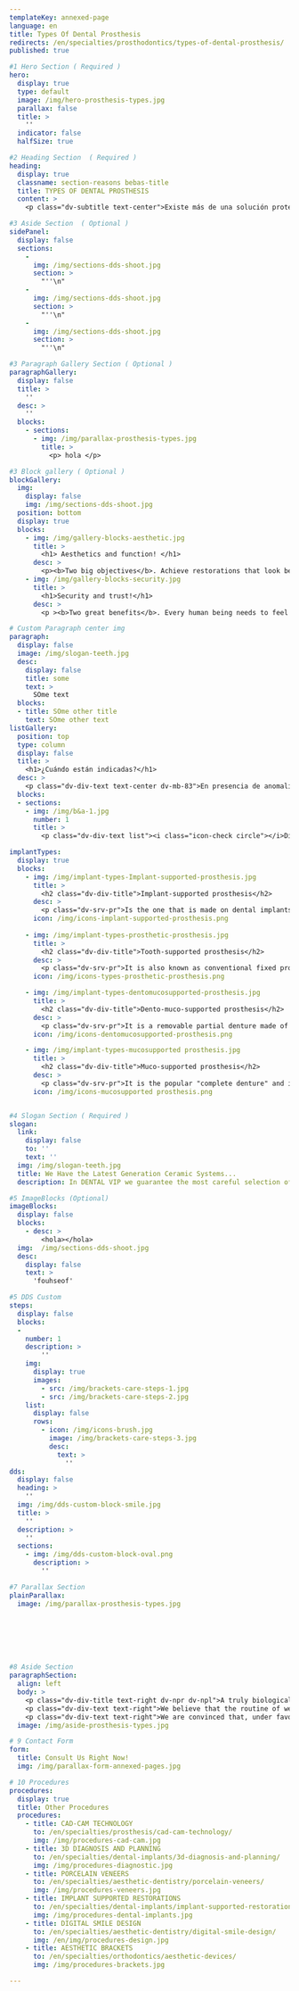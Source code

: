 ```yaml
---
templateKey: annexed-page
language: en
title: Types Of Dental Prosthesis
redirects: /en/specialties/prosthodontics/types-of-dental-prosthesis/
published: true

#1 Hero Section ( Required )
hero:
  display: true
  type: default
  image: /img/hero-prosthesis-types.jpg
  parallax: false
  title: >
    ''
  indicator: false
  halfSize: true

#2 Heading Section  ( Required )
heading:
  display: true
  classname: section-reasons bebas-title
  title: TYPES OF DENTAL PROSTHESIS
  content: >
    <p class="dv-subtitle text-center">Existe más de una solución protésica para un mismo caso clínico, cada una con ventajas y desventajas. Será nuestra labor en consulta exponerlas con detalle y orientarle durante el proceso de selección.</p>

#3 Aside Section  ( Optional )
sidePanel: 
  display: false
  sections: 
    - 
      img: /img/sections-dds-shoot.jpg
      section: > 
        "''\n"
    - 
      img: /img/sections-dds-shoot.jpg
      section: > 
        "''\n"
    - 
      img: /img/sections-dds-shoot.jpg
      section: >
        "''\n"

#3 Paragraph Gallery Section ( Optional )
paragraphGallery:
  display: false
  title: >
    ''
  desc: >
    ''
  blocks:
    - sections:
      - img: /img/parallax-prosthesis-types.jpg
        title: >
          <p> hola </p>

#3 Block gallery ( Optional )
blockGallery:
  img: 
    display: false
    img: /img/sections-dds-shoot.jpg
  position: bottom
  display: true
  blocks:
    - img: /img/gallery-blocks-aesthetic.jpg
      title: >
        <h1> Aesthetics and function! </h1>
      desc: >
        <p><b>Two big objectives</b>. Achieve restorations that look beautiful, radiant and natural, that harmonize with your face, lips and gums, that highlight your smile, that are comfortable to talk, eat and chew and that remain untouched over time.</p>
    - img: /img/gallery-blocks-security.jpg
      title: >
        <h1>Security and trust!</h1>
      desc: >
        <p ><b>Two great benefits</b>. Every human being needs to feel good and self-confident. A healthy and attractive teeth will allow you to smile without any complex, increase your self-esteem and will make you enjoy a full life, without limits and full of satisfactions.</p>

# Custom Paragraph center img
paragraph:
  display: false
  image: /img/slogan-teeth.jpg
  desc:
    display: false
    title: some
    text: >
      SOme text
  blocks:
  - title: SOme other title
    text: SOme other text
listGallery:
  position: top
  type: column
  display: false
  title: >
    <h1>¿Cuándo están indicadas?</h1>
  desc: >
    <p class="dv-div-text text-center dv-mb-83">En presencia de anomalías estéticas que comprometan la apariencia de la persona.  A continuación presentamos diversas <br> condiciones clínicas susceptibles a este tipo de restauración dental:</p>
  blocks:
  - sections:
    - img: /img/b&a-1.jpg
      number: 1
      title: >
        <p class="dv-div-text list"><i class="icon-check circle"></i>Diastemas o separaciones interdentales</p>

implantTypes:
  display: true
  blocks:
    - img: /img/implant-types-Implant-supported-prosthesis.jpg
      title: >
        <h2 class="dv-div-title">Implant-supported prosthesis</h2>
      desc: >
        <p class="dv-srv-pr">Is the one that is made on dental implants and it is, in the vast majority of cases, the ideal type of prosthesis. Implants allow us to elaborate fixed and individualized restorations without having to carve, wear and compromise other healthy teeth. In addition, it is the only fixed alternative in cases of edentulous gaps without posterior pillars, small amount or total absence of remaining teeth.</p>
      icon: /img/icons-implant-supported-prosthesis.png
      
    - img: /img/implant-types-prosthetic-prosthesis.jpg
      title: >
        <h2 class="dv-div-title">Tooth-supported prosthesis</h2>
      desc: >
        <p class="dv-srv-pr">It is also known as conventional fixed prosthesis and is cemented on the teeth adjacent to the empty space. It was undoubtedly the best option before the appearance of dental implants. For its elaborate it is necessary to carve stumps and wear the teeth that will it serve as a base <em>(pillars)</em> at each end, even when they are intact and completely healthy.</p>
      icon: /img/icons-types-prosthetic-prosthesis.png

    - img: /img/implant-types-dentomucosupported-prosthesis.jpg
      title: >
        <h2 class="dv-div-title">Dento-muco-supported prosthesis</h2>
      desc: >
        <p class="dv-srv-pr">It is a removable partial denture made of acrylic <em>(plastic material)</em>, metal-acrylic or thermoplastic nylon. It can be inserted and removed by the patient himself. It rests on the oral mucosa and is retained by a system of extracoronal elements or hooks that surround some of the teeth still present. Although, due to its aesthetic and functional limitations, it moves away from the ideal prosthetic prototype, it still having valid as a provisional and even definitive denture; in cases of surgical contraindication or economic limitation.</p>
      icon: /img/icons-dentomucosupported-prosthesis.png

    - img: /img/implant-types-mucosupported prosthesis.jpg
      title: >
        <h2 class="dv-div-title">Muco-supported prosthesis</h2>
      desc: >
        <p class="dv-srv-pr">It is the popular "complete denture" and is still used when there is no tooth left in the mouth. It has very little retention and stability, although some people get used to and tolerate it. There is currently the possibility of anchoring it to 2, 3 or 4 implants to transform it into a more comfortable and functional implant-assisted overdenture, of course, as long as the patient's bone and systemic conditions allow it.</p>
      icon: /img/icons-mucosupported prosthesis.png


#4 Slogan Section ( Required )
slogan:
  link:
    display: false
    to: ''
    text: ''
  img: /img/slogan-teeth.jpg
  title: We Have the Latest Generation Ceramic Systems...
  description: In DENTAL VIP we guarantee the most careful selection of dental materials for your Oral Rehabilitation.

#5 ImageBlocks (Optional)
imageBlocks:
  display: false
  blocks:
    - desc: >
        <hola></hola>
  img:  /img/sections-dds-shoot.jpg
  desc:
    display: false
    text: >
      'fouhseof'

#5 DDS Custom
steps:
  display: false
  blocks:
  -
    number: 1
    description: >
        ''
    img:
      display: true
      images:
        - src: /img/brackets-care-steps-1.jpg
        - src: /img/brackets-care-steps-2.jpg
    list:
      display: false
      rows:
        - icon: /img/icons-brush.jpg
          image: /img/brackets-care-steps-3.jpg
          desc:
            text: > 
              ''
dds: 
  display: false
  heading: > 
    ''
  img: /img/dds-custom-block-smile.jpg
  title: > 
    ''
  description: > 
    ''
  sections:
    - img: /img/dds-custom-block-oval.png
      description: > 
        ''

#7 Parallax Section
plainParallax:
  image: /img/parallax-prosthesis-types.jpg




  


#8 Aside Section
paragraphSection:
  align: left
  body: >
    <p class="dv-div-title text-right dv-npr dv-npl">A truly biological and conservative approach</p>
    <p class="dv-div-text text-right">We believe that the routine of wearing out or overloading healthy teeth with the sole intention of replacing other absent ones should already be a thing of the past. Compromise the health, integrity and longevity of its pillars, as it happens with the various variants of the conventional prosthesis, it was the price forced to pay before the discovery and development of osseointegration. </p>
    <p class="dv-div-text text-right">We are convinced that, under favorable conditions, the implants are the ideal and biological solution par excellence in the field of Oral Rehabilitation. In addition to replacing teeth, they preserve the maxillary bone and prevent the appearance of new pathologies in the remaining natural dentition.<br><br><a href="https://dentalvip.com.ve/especialidades/implantes/" class="dv-rmore-btn dv-rmore-btn-ptypes dv-srv-ml">More Information</a></p>
  image: /img/aside-prosthesis-types.jpg

# 9 Contact Form
form:
  title: Consult Us Right Now!
  img: /img/parallax-form-annexed-pages.jpg

# 10 Procedures
procedures:
  display: true
  title: Other Procedures
  procedures:
    - title: CAD-CAM TECHNOLOGY
      to: /en/specialties/prosthesis/cad-cam-technology/
      img: /img/procedures-cad-cam.jpg
    - title: 3D DIAGNOSIS AND PLANNING
      to: /en/specialties/dental-implants/3d-diagnosis-and-planning/
      img: /img/procedures-diagnostic.jpg
    - title: PORCELAIN VENEERS
      to: /en/specialties/aesthetic-dentistry/porcelain-veneers/
      img: /img/procedures-veneers.jpg
    - title: IMPLANT SUPPORTED RESTORATIONS
      to: /en/specialties/dental-implants/implant-supported-restorations/
      img: /img/procedures-dental-implants.jpg
    - title: DIGITAL SMILE DESIGN
      to: /en/specialties/aesthetic-dentistry/digital-smile-design/
      img: /en/img/procedures-design.jpg
    - title: AESTHETIC BRACKETS
      to: /en/specialties/orthodontics/aesthetic-devices/
      img: /img/procedures-brackets.jpg

---
```

